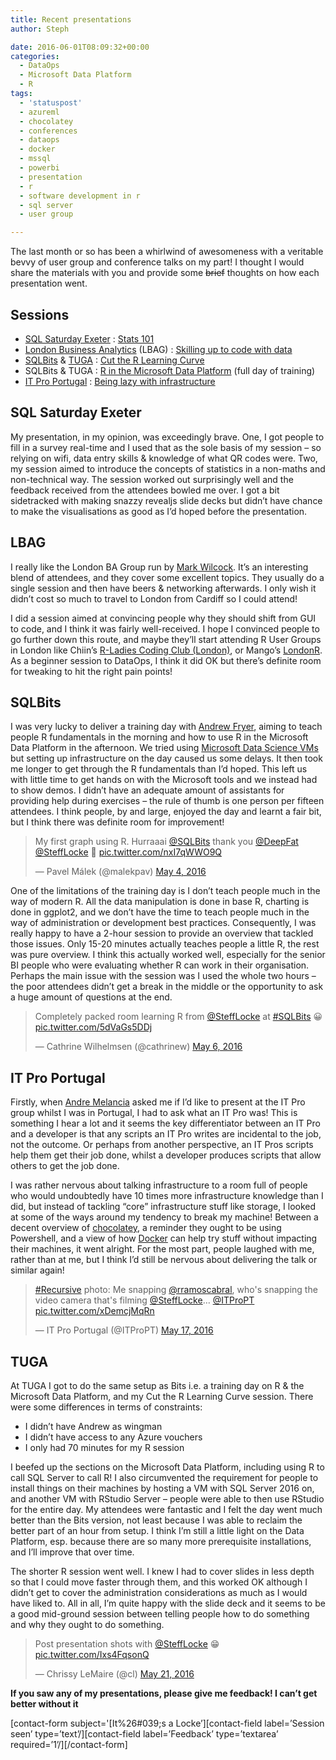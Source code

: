 ```yaml
---
title: Recent presentations
author: Steph

date: 2016-06-01T08:09:32+00:00
categories:
  - DataOps
  - Microsoft Data Platform
  - R
tags:
  - 'statuspost'
  - azureml
  - chocolatey
  - conferences
  - dataops
  - docker
  - mssql
  - powerbi
  - presentation
  - r
  - software development in r
  - sql server
  - user group

---
```

The last month or so has been a whirlwind of awesomeness with a veritable bevvy of user group and conference talks on my part! I thought I would share the materials with you and provide some <del>brief</del> thoughts on how each presentation went.

## Sessions

  * [SQL Saturday Exeter][1] : [Stats 101][2]
  * [London Business Analytics][3] (LBAG) : [Skilling up to code with data][4]
  * [SQLBits][5] & [TUGA][6] : [Cut the R Learning Curve][7]
  * SQLBits & TUGA : [R in the Microsoft Data Platform][8] (full day of training)
  * [IT Pro Portugal][9] : [Being lazy with infrastructure][10]

## SQL Saturday Exeter

My presentation, in my opinion, was exceedingly brave. One, I got people to fill in a survey real-time and I used that as the sole basis of my session &#8211; so relying on wifi, data entry skills & knowledge of what QR codes were. Two, my session aimed to introduce the concepts of statistics in a non-maths and non-technical way. The session worked out surprisingly well and the feedback received from the attendees bowled me over. I got a bit sidetracked with making snazzy revealjs slide decks but didn&#8217;t have chance to make the visualisations as good as I&#8217;d hoped before the presentation.

## LBAG

I really like the London BA Group run by [Mark Wilcock][11]. It&#8217;s an interesting blend of attendees, and they cover some excellent topics. They usually do a single session and then have beers & networking afterwards. I only wish it didn&#8217;t cost so much to travel to London from Cardiff so I could attend!

I did a session aimed at convincing people why they should shift from GUI to code, and I think it was fairly well-received. I hope I convinced people to go further down this route, and maybe they&#8217;ll start attending R User Groups in London like Chiin&#8217;s [R-Ladies Coding Club (London)][12], or Mango&#8217;s [LondonR][13]. As a beginner session to DataOps, I think it did OK but there&#8217;s definite room for tweaking to hit the right pain points!

## SQLBits

I was very lucky to deliver a training day with [Andrew Fryer][14], aiming to teach people R fundamentals in the morning and how to use R in the Microsoft Data Platform in the afternoon. We tried using [Microsoft Data Science VMs][15] but setting up infrastructure on the day caused us some delays. It then took me longer to get through the R fundamentals than I&#8217;d hoped. This left us with little time to get hands on with the Microsoft tools and we instead had to show demos. I didn&#8217;t have an adequate amount of assistants for providing help during exercises &#8211; the rule of thumb is one person per fifteen attendees. I think people, by and large, enjoyed the day and learnt a fair bit, but I think there was definite room for improvement!

<blockquote class="twitter-tweet" data-width="525">
  <p lang="en" dir="ltr">
    My first graph using R. Hurraaai <a href="https://twitter.com/SQLBits">@SQLBits</a> thank you <a href="https://twitter.com/DeepFat">@DeepFat</a> <a href="https://twitter.com/SteffLocke">@SteffLocke</a> 🙂 <a href="https://t.co/nxI7qWWO9Q">pic.twitter.com/nxI7qWWO9Q</a>
  </p>
  
  <p>
    &mdash; Pavel Málek (@malekpav) <a href="https://twitter.com/malekpav/status/727863982531448833">May 4, 2016</a>
  </p>
</blockquote>



One of the limitations of the training day is I don&#8217;t teach people much in the way of modern R. All the data manipulation is done in base R, charting is done in ggplot2, and we don&#8217;t have the time to teach people much in the way of administration or development best practices. Consequently, I was really happy to have a 2-hour session to provide an overview that tackled those issues. Only 15-20 minutes actually teaches people a little R, the rest was pure overview. I think this actually worked well, especially for the senior BI people who were evaluating whether R can work in their organisation. Perhaps the main issue with the session was I used the whole two hours &#8211; the poor attendees didn&#8217;t get a break in the middle or the opportunity to ask a huge amount of questions at the end.

<blockquote class="twitter-tweet" data-width="525">
  <p lang="en" dir="ltr">
    Completely packed room learning R from <a href="https://twitter.com/SteffLocke">@SteffLocke</a> at <a href="https://twitter.com/hashtag/SQLBits?src=hash">#SQLBits</a> 😀 <a href="https://t.co/5dVaGs5DDj">pic.twitter.com/5dVaGs5DDj</a>
  </p>
  
  <p>
    &mdash; Cathrine Wilhelmsen (@cathrinew) <a href="https://twitter.com/cathrinew/status/728538685449359360">May 6, 2016</a>
  </p>
</blockquote>



## IT Pro Portugal

Firstly, when [Andre Melancia][16] asked me if I&#8217;d like to present at the IT Pro group whilst I was in Portugal, I had to ask what an IT Pro was! This is something I hear a lot and it seems the key differentiator between an IT Pro and a developer is that any scripts an IT Pro writes are incidental to the job, not the outcome. Or perhaps from another perspective, an IT Pros scripts help them get their job done, whilst a developer produces scripts that allow others to get the job done.

I was rather nervous about talking infrastructure to a room full of people who would undoubtedly have 10 times more infrastructure knowledge than I did, but instead of tackling &#8220;core&#8221; infrastructure stuff like storage, I looked at some of the ways around my tendency to break my machine! Between a decent overview of [chocolatey][17], a reminder they ought to be using Powershell, and a view of how [Docker][18] can help try stuff without impacting their machines, it went alright. For the most part, people laughed with me, rather than at me, but I think I&#8217;d still be nervous about delivering the talk or similar again!

<blockquote class="twitter-tweet" data-width="525">
  <p lang="en" dir="ltr">
    <a href="https://twitter.com/hashtag/Recursive?src=hash">#Recursive</a> photo: Me snapping <a href="https://twitter.com/rramoscabral">@rramoscabral</a>, who's snapping the video camera that's filming <a href="https://twitter.com/SteffLocke">@SteffLocke</a>&#8230; <a href="https://twitter.com/ITProPT">@ITProPT</a> <a href="https://t.co/xDemcjMqRn">pic.twitter.com/xDemcjMqRn</a>
  </p>
  
  <p>
    &mdash; IT Pro Portugal (@ITProPT) <a href="https://twitter.com/ITProPT/status/732701486371745793">May 17, 2016</a>
  </p>
</blockquote>



## TUGA

At TUGA I got to do the same setup as Bits i.e. a training day on R & the Microsoft Data Platform, and my Cut the R Learning Curve session. There were some differences in terms of constraints:

  * I didn&#8217;t have Andrew as wingman
  * I didn&#8217;t have access to any Azure vouchers
  * I only had 70 minutes for my R session

I beefed up the sections on the Microsoft Data Platform, including using R to call SQL Server to call R! I also circumvented the requirement for people to install things on their machines by hosting a VM with SQL Server 2016 on, and another VM with RStudio Server &#8211; people were able to then use RStudio for the entire day. My attendees were fantastic and I felt the day went much better than the Bits version, not least because I was able to reclaim the better part of an hour from setup. I think I&#8217;m still a little light on the Data Platform, esp. because there are so many more prerequisite installations, and I&#8217;ll improve that over time.

The shorter R session went well. I knew I had to cover slides in less depth so that I could move faster through them, and this worked OK although I didn&#8217;t get to cover the administration considerations as much as I would have liked to. All in all, I&#8217;m quite happy with the slide deck and it seems to be a good mid-ground session between telling people how to do something and why they ought to do something.

<blockquote class="twitter-tweet" data-width="525">
  <p lang="en" dir="ltr">
    Post presentation shots with <a href="https://twitter.com/SteffLocke">@SteffLocke</a> 😁 <a href="https://t.co/Ixs4FqsonQ">pic.twitter.com/Ixs4FqsonQ</a>
  </p>
  
  <p>
    &mdash; Chrissy LeMaire (@cl) <a href="https://twitter.com/cl/status/734104820953534464">May 21, 2016</a>
  </p>
</blockquote>



**If you saw any of my presentations, please give me feedback! I can&#8217;t get better without it**
   
\[contact-form subject='[It%26#039;s a Locke&#8217;\]\[contact-field label=&#8217;Session seen&#8217; type=&#8217;text&#8217;/\]\[contact-field label=&#8217;Feedback&#8217; type=&#8217;textarea&#8217; required=&#8217;1&#8217;/\]\[/contact-form\]

 [1]: http://www.sqlsaturday.com/496/eventhome.aspx
 [2]: http://stephlocke.github.io/Rtraining/stats101.html
 [3]: http://www.meetup.com/London-Business-Analytics-Group/
 [4]: http://stephlocke.github.io/Rtraining/skillinguptocodewithdata.html
 [5]: http://sqlbits.com/
 [6]: http://tugait.pt/
 [7]: http://stephlocke.github.io/Rtraining/RLearningCurve.html
 [8]: http://stephlocke.github.io/RMSFTDP/
 [9]: https://www.facebook.com/ITProPortugal/
 [10]: http://stephlocke.github.io/Rtraining/lazyinfrastructure.html
 [11]: https://www.linkedin.com/in/zomalex
 [12]: http://www.meetup.com/R-Ladies-Coding-Club-London/
 [13]: http://www.londonr.org/
 [14]: https://twitter.com/deepfat
 [15]: https://azure.microsoft.com/en-gb/documentation/articles/machine-learning-data-science-provision-vm/
 [16]: https://twitter.com/AndyPT
 [17]: https://chocolatey.org/
 [18]: http://docker.com/